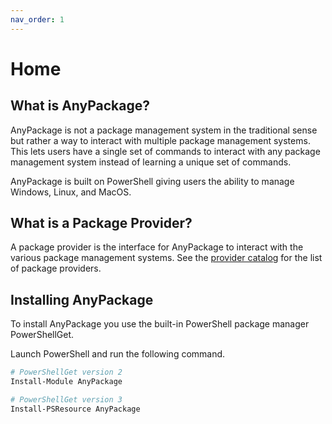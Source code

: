 ```yaml
---
nav_order: 1
---
```


# Home

## What is AnyPackage?

AnyPackage is not a package management system in the traditional sense but rather a way to interact with multiple package management systems.
This lets users have a single set of commands to interact with any package management system instead of learning a unique set of commands.

AnyPackage is built on PowerShell giving users the ability to manage Windows, Linux, and MacOS.

## What is a Package Provider?

A package provider is the interface for AnyPackage to interact with the various package management systems. See the [provider catalog](/docs/provider-catalog.md) for the list of package providers.

## Installing AnyPackage

To install AnyPackage you use the built-in PowerShell package manager PowerShellGet.

Launch PowerShell and run the following command.

```powershell
# PowerShellGet version 2
Install-Module AnyPackage

# PowerShellGet version 3
Install-PSResource AnyPackage
```
